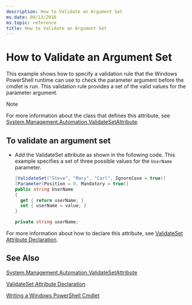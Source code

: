 ```yaml
---
description: How to Validate an Argument Set
ms.date: 09/13/2016
ms.topic: reference
title: How to Validate an Argument Set
---
```

# How to Validate an Argument Set

This example shows how to specify a validation rule that the Windows PowerShell runtime can use to check the parameter argument before the cmdlet is run. This validation rule provides a set of the valid values for the parameter argument.

> [!NOTE]
> For more information about the class that defines this attribute, see [System.Management.Automation.ValidateSetAttribute](/dotnet/api/System.Management.Automation.ValidateSetAttribute).

## To validate an argument set

- Add the ValidateSet attribute as shown in the following code. This example specifies a set of three possible values for the `UserName` parameter.

    ```csharp
    [ValidateSet("Steve", "Mary", "Carl", IgnoreCase = true)]
    [Parameter(Position = 0, Mandatory = true)]
    public string UserName
    {
      get { return userName; }
      set { userName = value; }
    }

    private string userName;
    ```

For more information about how to declare this attribute, see [ValidateSet Attribute Declaration](./validateset-attribute-declaration.md).

## See Also

[System.Management.Automation.ValidateSetAttribute](/dotnet/api/System.Management.Automation.ValidateSetAttribute)

[ValidateSet Attribute Declaration](./validateset-attribute-declaration.md)

[Writing a Windows PowerShell Cmdlet](./writing-a-windows-powershell-cmdlet.md)
